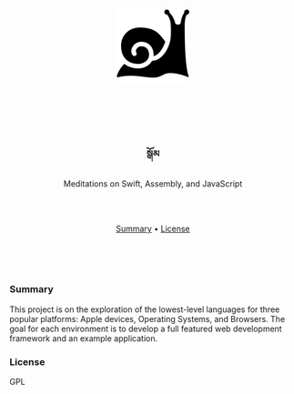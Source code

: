<br/>
<br/>
<br/>
<br/>
<br/>
<br/>
<br/>
<br/>
<br/>
<br/>

<p align="center">
  <img src="https://github.com/lancejpollard/meditations/blob/master/icon.png?raw=true" width="128"/>
</p>

<br/>
<br/>
<br/>
<br/>

<h3 align="center">སྒོམ</h3>
<p align="center">
  Meditations on Swift, Assembly, and JavaScript
</p>

<br/>
<br/>

<p align="center">
  <a href="#introduction">Summary</a> •
  <a href="#installation">License</a>
</p>

<br/>
<br/>
<br/>

### Summary

This project is on the exploration of the lowest-level languages for three popular platforms: Apple devices, Operating Systems, and Browsers. The goal for each environment is to develop a full featured web development framework and an example application.

### License

GPL
